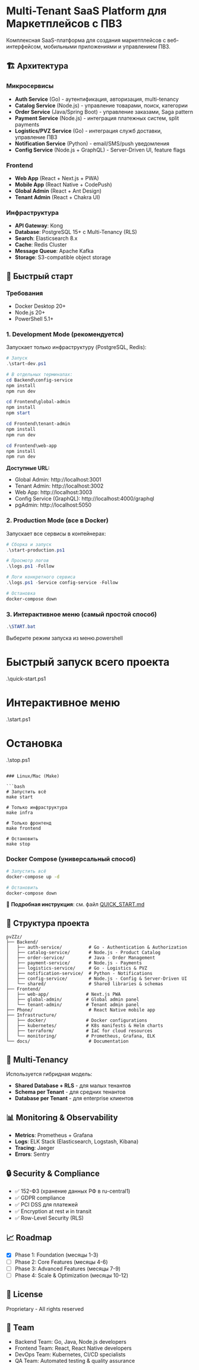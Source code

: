 # Multi-Tenant SaaS Platform для Маркетплейсов с ПВЗ

Комплексная SaaS-платформа для создания маркетплейсов с веб-интерфейсом, мобильными приложениями и управлением ПВЗ.

## 🏗️ Архитектура

### Микросервисы
- **Auth Service** (Go) - аутентификация, авторизация, multi-tenancy
- **Catalog Service** (Node.js) - управление товарами, поиск, категории
- **Order Service** (Java/Spring Boot) - управление заказами, Saga pattern
- **Payment Service** (Node.js) - интеграция платежных систем, split payments
- **Logistics/PVZ Service** (Go) - интеграция служб доставки, управление ПВЗ
- **Notification Service** (Python) - email/SMS/push уведомления
- **Config Service** (Node.js + GraphQL) - Server-Driven UI, feature flags

### Frontend
- **Web App** (React + Next.js + PWA)
- **Mobile App** (React Native + CodePush)
- **Global Admin** (React + Ant Design)
- **Tenant Admin** (React + Chakra UI)

### Инфраструктура
- **API Gateway**: Kong
- **Database**: PostgreSQL 15+ с Multi-Tenancy (RLS)
- **Search**: Elasticsearch 8.x
- **Cache**: Redis Cluster
- **Message Queue**: Apache Kafka
- **Storage**: S3-compatible object storage

## 🚀 Быстрый старт

### Требования
- Docker Desktop 20+
- Node.js 20+
- PowerShell 5.1+

### 1. Development Mode (рекомендуется)

Запускает только инфраструктуру (PostgreSQL, Redis):

```powershell
# Запуск
.\start-dev.ps1

# В отдельных терминалах:
cd Backend\config-service
npm install
npm run dev

cd Frontend\global-admin
npm install  
npm start

cd Frontend\tenant-admin
npm install
npm run dev

cd Frontend\web-app
npm install
npm run dev
```

**Доступные URL:**
- Global Admin: http://localhost:3001
- Tenant Admin: http://localhost:3002  
- Web App: http://localhost:3003
- Config Service (GraphQL): http://localhost:4000/graphql
- pgAdmin: http://localhost:5050

### 2. Production Mode (все в Docker)

Запускает все сервисы в контейнерах:

```powershell
# Сборка и запуск
.\start-production.ps1

# Просмотр логов
.\logs.ps1 -Follow

# Логи конкретного сервиса
.\logs.ps1 -Service config-service -Follow

# Остановка
docker-compose down
```

### 3. Интерактивное меню (самый простой способ)

```powershell
.\START.bat
```

Выберите режим запуска из меню.powershell
# Быстрый запуск всего проекта
.\quick-start.ps1

# Интерактивное меню
.\start.ps1

# Остановка
.\stop.ps1
```

### Linux/Mac (Make)

```bash
# Запустить всё
make start

# Только инфраструктура
make infra

# Только фронтенд
make frontend

# Остановить
make stop
```

### Docker Compose (универсальный способ)

```bash
# Запустить всё
docker-compose up -d

# Остановить
docker-compose down
```

📖 **Подробная инструкция**: см. файл [QUICK_START.md](QUICK_START.md)

## 📁 Структура проекта

```
pvZZz/
├── Backend/
│   ├── auth-service/          # Go - Authentication & Authorization
│   ├── catalog-service/       # Node.js - Product Catalog
│   ├── order-service/         # Java - Order Management
│   ├── payment-service/       # Node.js - Payments
│   ├── logistics-service/     # Go - Logistics & PVZ
│   ├── notification-service/  # Python - Notifications
│   ├── config-service/        # Node.js - Config & Server-Driven UI
│   └── shared/                # Shared libraries & schemas
├── Frontend/
│   ├── web-app/              # Next.js PWA
│   ├── global-admin/         # Global admin panel
│   └── tenant-admin/         # Tenant admin panel
├── Phone/                     # React Native mobile app
├── Infrastructure/
│   ├── docker/               # Docker configurations
│   ├── kubernetes/           # K8s manifests & Helm charts
│   ├── terraform/            # IaC for cloud resources
│   └── monitoring/           # Prometheus, Grafana, ELK
└── docs/                      # Documentation

```

## 🔐 Multi-Tenancy

Используется гибридная модель:
- **Shared Database + RLS** - для малых тенантов
- **Schema per Tenant** - для средних тенантов
- **Database per Tenant** - для enterprise клиентов

## 📊 Monitoring & Observability

- **Metrics**: Prometheus + Grafana
- **Logs**: ELK Stack (Elasticsearch, Logstash, Kibana)
- **Tracing**: Jaeger
- **Errors**: Sentry

## 🔒 Security & Compliance

- ✅ 152-ФЗ (хранение данных РФ в ru-central1)
- ✅ GDPR compliance
- ✅ PCI DSS для платежей
- ✅ Encryption at rest и in transit
- ✅ Row-Level Security (RLS)

## 📈 Roadmap

- [x] Phase 1: Foundation (месяцы 1-3)
- [ ] Phase 2: Core Features (месяцы 4-6)
- [ ] Phase 3: Advanced Features (месяцы 7-9)
- [ ] Phase 4: Scale & Optimization (месяцы 10-12)

## 📄 License

Proprietary - All rights reserved

## 👥 Team

- Backend Team: Go, Java, Node.js developers
- Frontend Team: React, React Native developers
- DevOps Team: Kubernetes, CI/CD specialists
- QA Team: Automated testing & quality assurance
